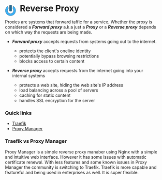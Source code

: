 # Reverse Proxy <img style="margin: 6px 13px 0px 0px" align="left" src="../../data/images/logo_36x36.png" />

Proxies are systems that forward taffic for a service. Whether the proxy is considered a ***Forward 
proxy*** a.k.a just a ***Proxy*** or a ***Reverse proxy*** depends on which way the requests are 
being made.

* ***Forward proxy*** accepts requests from systems going out to the internet.
  * protects the client's oneline identity
  * potentially bypass browsing restrictions
  * blocks access to certain content

* ***Reverse proxy*** accepts requests from the internet going into your internal systems
  * protects a web site, hiding the web site's IP address
  * load balancing across a pool of servers 
  * caching for static content
  * handles SSL encryption for the server

### Quick links
* [Traefik](traefik/README.md)
* [Proxy Manager](proxy_manager/README.md)

### Traefik vs Proxy Manager
Proxy Manager is a simple reverse proxy manaber using Nginx with a simple and intuitive web 
interface. However it has some issues with automatic certificate renewal. With less features and some 
known issues in Proxy Manager the community is switching to Traefik. Traefik is more capable and 
featureful and being used in enterprises as well. It is super flexible.

